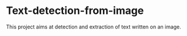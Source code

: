 # Text-detection-from-image
This project aims at detection and extraction of text written on an image.
